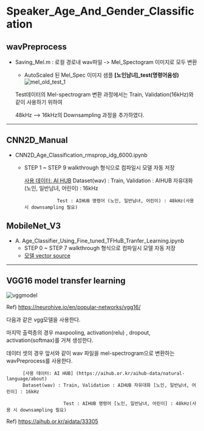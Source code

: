 # Speaker_Age_And_Gender_Classification

## wavPreprocess

* Saving_Mel.m : 로컬 경로내 wav파일 -> Mel_Spectogram 이미지로 모두 변환
  * AutoScaled 된 Mel_Spec 이미지 샘플 **[노인남녀]_test(명령어음성)**
  ![mel_old_test_1](https://user-images.githubusercontent.com/73811196/130889131-b04b202e-701e-4e4a-8a1e-4e0dcf8a082f.png)
  
  Test데이터의 Mel-spectrogram 변환 과정에서는 Train, Validation(16kHz)와 같이 사용하기 위하여 
  
  48kHz --> 16kHz의 Downsampling 과정을 추가하였다.
-----
  
## CNN2D_Manual 

* CNN2D_Age_Classification_rmsprop_idg_6000.ipynb
  * STEP 1 ~ STEP 9 walkthrough 형식으로 컴파일시 모델 자동 저장
     
     [사용 데이터: AI HUB](https://aihub.or.kr/aihub-data/natural-language/about)
     Dataset(wav) : Train, Validation : AIHUB 자유대화 (노인, 일반남녀, 어린이) : 16kHz

                    Test : AIHUB 명령어 (노인, 일반남녀, 어린이) : 48kHz(사용 시 downsampling 필요) 

## MobileNet_V3 

* A.	Age_Classifier_Using_Fine_tuned_TFHuB_Tranfer_Learning.ipynb
  * STEP 0 ~ STEP 7 walkthrough 형식으로 컴파일시 모델 자동 저장
  * [모델 vector source](https://tfhub.dev/google/imagenet/mobilenet_v3_large_100_224/feature_vector/5)
  
-----

## VGG16 model transfer learning

 ![vggmodel](https://user-images.githubusercontent.com/74817754/130889369-157cee32-738e-4674-92de-90f68ce58865.jpg) 
 
 Ref) https://neurohive.io/en/popular-networks/vgg16/
 
 다음과 같은 vgg모델을 사용한다.
 
마지막 출력층의 경우 maxpooling, activation(relu) , dropout, activation(softmax)를 거쳐 생성한다.

데이터 셋의 경우 앞서와 같이 wav 파일을 mel-spectrogram으로 변환하는 wavPreprocess를 사용한다.

          [사용 데이터: AI HUB] (https://aihub.or.kr/aihub-data/natural-language/about)
          Dataset(wav) : Train, Validation : AIHUB 자유대화 [노인, 일반남녀, 어린이] : 16kHz

                         Test : AIHUB 명령어 [노인, 일반남녀, 어린이] : 48kHz(사용 시 downsampling 필요)
          
Ref) https://aihub.or.kr/aidata/33305
